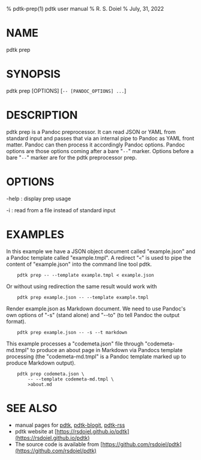 % pdtk-prep(1) pdtk user manual
% R. S. Doiel
% July, 31, 2022

# NAME

pdtk prep

# SYNOPSIS

pdtk prep [OPTIONS] [`-- [PANDOC_OPTIONS] ...`]

# DESCRIPTION

pdtk prep is a Pandoc preprocessor. It can read JSON 
or YAML from standard input and passes that via an internal 
pipe to Pandoc as YAML front matter. Pandoc can then process it
accordingly Pandoc options. Pandoc options are those options
coming after a bare "`--`" marker. Options before a bare "`--`" 
marker are for the pdtk preprocessor prep. 

# OPTIONS

-help
: display prep usage

-i
: read from a file instead of standard input

# EXAMPLES

In this example we have a JSON object document called
"example.json" and a Pandoc template called "example.tmpl".
A redirect "`<`" is used to pipe the content of "example.json"
into the command line tool pdtk.

```shell
    pdtk prep -- --template example.tmpl < example.json
```

Or without using redirection the same result would work with

```shell
    pdtk prep example.json -- --template example.tmpl
```

Render example.json as Markdown document. We need to use
Pandoc's own options of "-s" (stand alone) and "--to" (to
tell Pandoc the output format).

```shell
    pdtk prep example.json -- -s --t markdown
```

This example processes a "codemeta.json" file through 
"codemeta-md.tmpl" to produce an about page in Markdown
via Pandocs template processing (the "codemeta-md.tmpl"
is a Pandoc template marked up to produce Markdown output).

```shell
    pdtk prep codemeta.json \
        -- --template codemeta-md.tmpl \
        >about.md
```

# SEE ALSO

- manual pages for [pdtk](pdtk.1.html), [pdtk-blogit](pdtk-blogit.1.html), [pdtk-rss](pdtk-rss.1.html)
- pdtk website at [https://rsdoiel.github.io/pdtk](https://rsdoiel.github.io/pdtk)
- The source code is available from [https://github.com/rsdoiel/pdtk](https://github.com/rsdoiel/pdtk)



